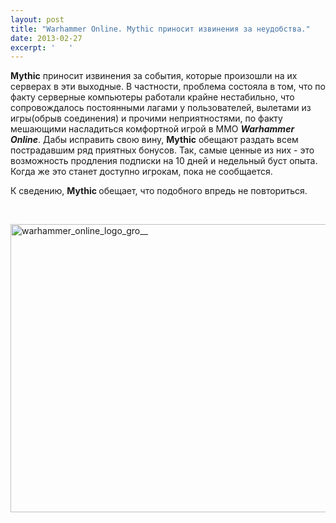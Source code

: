 ```yaml
---
layout: post
title: "Warhammer Online. Mythic приносит извинения за неудобства."
date: 2013-02-27
excerpt: '   '
---
```


<strong>Mythic</strong> приносит извинения за события, которые произошли на их серверах в эти выходные. В частности, проблема состояла в том, что по факту серверные компьютеры работали крайне нестабильно, что сопровождалось постоянными лагами у пользователей, вылетами из игры(обрыв соединения) и прочими неприятностями, по факту мешающими насладиться комфортной игрой в ММО <strong><em>Warhammer</em><em> Online</em></strong>. Дабы исправить свою вину, <strong>Mythic</strong> обещают раздать всем пострадавшим ряд приятных бонусов. Так, самые ценные из них - это возможность продления подписки на 10 дней и недельный буст опыта. Когда же это станет доступно игрокам, пока не сообщается.

К сведению, <strong>Mythic </strong>обещает, что подобного впредь не повториться.

&nbsp;

<a href="http://gamersoul.ru/wp-content/uploads/2013/02/warhammer_online_logo_gro__.jpg"><img class="wp-image-1517 aligncenter" alt="warhammer_online_logo_gro__" src="http://gamersoul.ru/wp-content/uploads/2013/02/warhammer_online_logo_gro__.jpg" width="614" height="461" /></a>